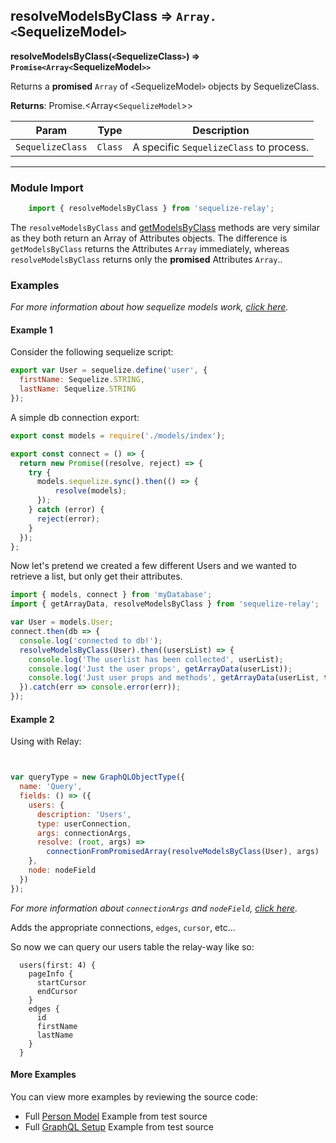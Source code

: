 ## resolveModelsByClass ⇒ `Array.<`SequelizeModel`>`
**resolveModelsByClass(`<`SequelizeClass`>`) ⇒ `Promise<Array<`SequelizeModel`>>`**

Returns a **promised** `Array` of `<`SequelizeModel`>` objects by SequelizeClass.


**Returns**: Promise.<Array<`SequelizeModel`>>


| Param           	| Type      	| Description                           	                                                          |
|------------------	|-----------	|---------------------------------------	                                                          |
| `SequelizeClass` 	| `Class`   	| A specific `SequelizeClass` to process. 	                                                          |                                                        |


----



### Module Import
```javascript
    import { resolveModelsByClass } from 'sequelize-relay';
```


The `resolveModelsByClass` and [getModelsByClass](getModelsByClass.md) methods are very similar as they both return
an Array of Attributes objects.  The difference is `getModelsByClass` returns the Attributes `Array` immediately, whereas
`resolveModelsByClass` returns only the **promised** Attributes `Array`..

### Examples
*For more information about how sequelize models work, [click here](http://docs.sequelizejs.com/en/latest/docs/models-definition/).*

#### Example 1

Consider the following sequelize script:

```javascript
export var User = sequelize.define('user', {
  firstName: Sequelize.STRING,
  lastName: Sequelize.STRING
});
```

A simple db connection export:
```javascript
export const models = require('./models/index');

export const connect = () => {
  return new Promise((resolve, reject) => {
    try {
      models.sequelize.sync().then(() => {
          resolve(models);
      });
    } catch (error) {
      reject(error);
    }
  });
};
```

Now let's pretend we created a few different Users and we wanted to retrieve a list, but only get their attributes.


```javascript
import { models, connect } from 'myDatabase';
import { getArrayData, resolveModelsByClass } from 'sequelize-relay';

var User = models.User;
connect.then(db => {
  console.log('connected to db!');
  resolveModelsByClass(User).then((usersList) => {
    console.log('The userlist has been collected', userList);
    console.log('Just the user props', getArrayData(userList));
    console.log('Just user props and methods', getArrayData(userList, true));
  }).catch(err => console.error(err));
});
```

#### Example 2


Using with Relay:
```javascript


var queryType = new GraphQLObjectType({
  name: 'Query',
  fields: () => ({
    users: {
      description: 'Users',
      type: userConnection,
      args: connectionArgs,
      resolve: (root, args) =>
        connectionFromPromisedArray(resolveModelsByClass(User), args)
    },
    node: nodeField
  })
});
```
*For more information about `connectionArgs` and `nodeField`, [click here](https://github.com/graphql/graphql-relay-js#connections).*

Adds the appropriate connections, `edges`, `cursor`, etc...

So now we can query our users table the relay-way like so:

```
  users(first: 4) {
    pageInfo {
      startCursor
      endCursor
    }
    edges {
      id
      firstName
      lastName
    }
  }
```




#### More Examples

You can view more examples by reviewing the source code:

- Full [Person Model](../../sequelize/models/Person.js) Example from test source
- Full [GraphQL Setup](../../src/data/__tests__/connections.js) Example from test source
